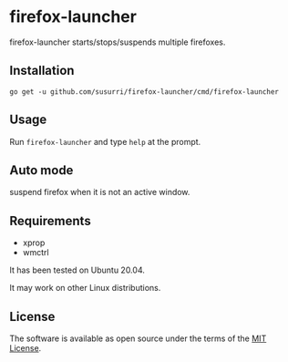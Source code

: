 # firefox-launcher

firefox-launcher starts/stops/suspends multiple firefoxes.

## Installation

```
go get -u github.com/susurri/firefox-launcher/cmd/firefox-launcher
```

## Usage

Run `firefox-launcher` and type `help` at the prompt.

## Auto mode
suspend firefox when it is not an active window.

## Requirements
* xprop
* wmctrl

It has been tested on Ubuntu 20.04.

It may work on other Linux distributions.

## License

The software is available as open source under the terms of the [MIT License](./LICENSE).
